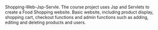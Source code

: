 Shopping-Web-Jsp-Servle.
The course project uses Jsp and Servlets to create a Food Shopping website.
Basic website, including product display, shopping cart, checkout functions and admin functions such as adding, editing and deleting products and users.
